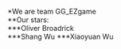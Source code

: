 *We are team GG_EZgame      
**Our stars:       
***Oliver Broadrick    
***Shang Wu
***Xiaoyuan Wu
